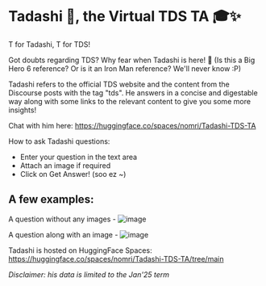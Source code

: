 # Tadashi 🤖, the Virtual TDS TA 🎓✨

T for Tadashi, T for TDS!

Got doubts regarding TDS? Why fear when Tadashi is here! 🎀
(Is this a Big Hero 6 reference? Or is it an Iron Man reference? We'll never know :P)

Tadashi refers to the official TDS website and the content from the Discourse posts with the tag "tds". He answers in a concise and digestable way along with some links to the relevant content to give you some more insights!

Chat with him here: https://huggingface.co/spaces/nomri/Tadashi-TDS-TA 

How to ask Tadashi questions:
- Enter your question in the text area
- Attach an image if required
- Click on Get Answer! (soo ez ~)


## A few examples: 
A question without any images - 
![image](https://github.com/user-attachments/assets/47dcc0c2-d5d6-4981-9191-83f89ac61c55)


A question along with an image - 
![image](https://github.com/user-attachments/assets/640a2297-3e39-4c17-bd85-f2aa70fdab10)


Tadashi is hosted on HuggingFace Spaces: https://huggingface.co/spaces/nomri/Tadashi-TDS-TA/tree/main

_Disclaimer: his data is limited to the Jan'25 term_
